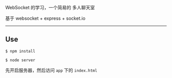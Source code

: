 WebSocket 的学习，一个简易的 多人聊天室

基于 websocket + express + socket.io

----

## Use

```
$ npm install

$ node server
```

先开启服务器，然后访问 ```app``` 下的 ```index.html```
